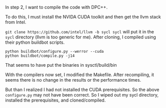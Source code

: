In step 2, I want to compile the code with DPC++.

To do this, I must install the NVIDA CUDA toolkit and then get the llvm stack from Intel.

`git clone https://github.com/intel/llvm -b sycl sycl` will put it in the `sycl` directory (llvm is too generic for me). After cloning, I compiled using their python buildbot scripts.

```
python buildbot/configure.py --werror --cuda
python buildbot/compile.py -j14
```

That seems to have put the binaries in sysctl/build/bin

With the compilers now set, I modified the Makefile. After recompiling, it seems there is no change in the results or the performance times.

But than I realized I had not installed the CUDA prerequisites. So the above `configure.py` may not have been correct. So I wiped out my sycl directory, installed the prerequisites, and cloned/compiled.




